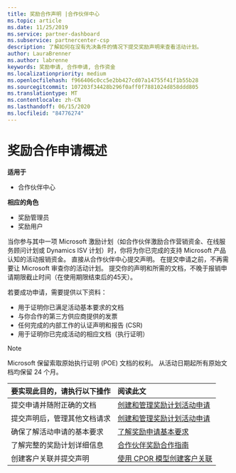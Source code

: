 ```yaml
---
title: 奖励合作声明 |合作伙伴中心
ms.topic: article
ms.date: 11/25/2019
ms.service: partner-dashboard
ms.subservice: partnercenter-csp
description: 了解如何在没有先决条件的情况下提交奖励声明来查看活动计划。
author: LauraBrenner
ms.author: labrenne
keywords: 奖励申请, 合作申请, 合作资金
ms.localizationpriority: medium
ms.openlocfilehash: f966406c0cc5e2bb427cd07a14755f41f1b55b28
ms.sourcegitcommit: 107203f34428b296f0aff0f7881024d858ddd805
ms.translationtype: MT
ms.contentlocale: zh-CN
ms.lasthandoff: 06/15/2020
ms.locfileid: "84776274"
---
```

# <a name="incentives-co-op-claims-overview"></a>奖励合作申请概述

**适用于**

- 合作伙伴中心

**相应的角色**

- 奖励管理员
- 奖励用户

当你参与其中一项 Microsoft 激励计划（如合作伙伴激励合作营销资金、在线服务顾问计划或 Dynamics ISV 计划）时，你将为你已完成的支持 Microsoft 产品认知的活动报销资金。 直接从合作伙伴中心提交声明。 在提交申请之前，不再需要让 Microsoft 审查你的活动计划。 提交你的声明和所需的文档，不晚于报销申请期限截止时间（在使用期限结束后的45天）。

若要成功申请，需要提供以下资料：

- 用于证明你已满足活动基本要求的文档
- 与你合作的第三方供应商提供的发票
- 任何完成的内部工作的认证声明和报告 (CSR)
- 用于证明你已完成活动的相应文档（执行证明） 

>[!NOTE]
>Microsoft 保留索取原始执行证明 (POE) 文档的权利。 从活动日期起所有原始文档均保留 24 个月。 

|**要实现此目的，请执行以下操作**   |**阅读此文**   |
|-----------------|:--------------------------------------|
|提交申请并随附正确的文档|[创建和管理奖励计划活动申请](create-incentives-claims.md)|
|提交声明后，管理其他文档请求|[创建和管理奖励计划活动申请](create-incentives-claims.md)  |
|确保了解活动申请的基本要求|[了解奖励申请基本要求](core-requirements.md)   |
|了解完整的奖励计划详细信息|[合作伙伴奖励合作指南](https://assets.microsoft.com/coop-guidebook.pdf)
|创建客户关联并提交声明 |[使用 CPOR 模型创建客户关联](submit-osa-claim.md)|
                                                                                 
                                   
